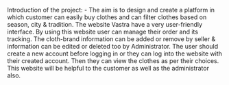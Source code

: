 Introduction of the project: -
The aim is to design and create a platform in which customer can easily buy clothes and can filter clothes based on season, city & tradition.
The website Vastra have a very user-friendly interface. By using this website user can manage their order and its tracking. The cloth-brand information can be added or remove by seller & information can be edited or deleted too by Administrator. 
The user should create a new account before logging in or they can log into the website with their created account. Then they can view the clothes as per their choices. This website will be helpful to the customer as well as the administrator also.
